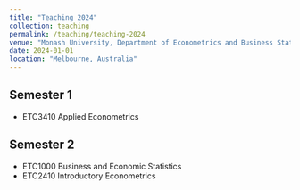```yaml
---
title: "Teaching 2024"
collection: teaching
permalink: /teaching/teaching-2024
venue: "Monash University, Department of Econometrics and Business Statistics"
date: 2024-01-01
location: "Melbourne, Australia"
---
```


## Semester 1

- ETC3410 Applied Econometrics

## Semester 2

- ETC1000 Business and Economic Statistics
- ETC2410 Introductory Econometrics

